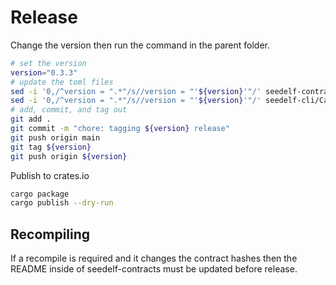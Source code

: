# Release

Change the version then run the command in the parent folder.

```bash
# set the version
version="0.3.3"
# update the toml files
sed -i '0,/^version = ".*"/s//version = "'${version}'"/' seedelf-contracts/aiken.toml
sed -i '0,/^version = ".*"/s//version = "'${version}'"/' seedelf-cli/Cargo.toml
# add, commit, and tag out
git add .
git commit -m "chore: tagging ${version} release"
git push origin main
git tag ${version}
git push origin ${version}
```

Publish to crates.io

```bash
cargo package
cargo publish --dry-run
```

## Recompiling

If a recompile is required and it changes the contract hashes then the README inside of seedelf-contracts must be updated before release.